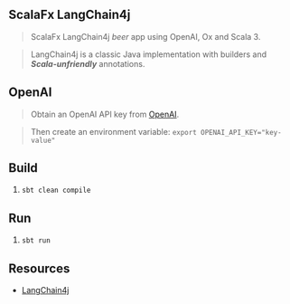 ScalaFx LangChain4j
-------------------
>ScalaFx LangChain4j *beer* app using OpenAI, Ox and Scala 3.

>LangChain4j is a classic Java implementation with builders and ***Scala-unfriendly*** annotations.

OpenAI
------
>Obtain an OpenAI API key from [OpenAI](https://openai.com/api/).

>Then create an environment variable: ```export OPENAI_API_KEY="key-value"```

Build
-----
1. ```sbt clean compile```

Run
---
1. ```sbt run```

Resources
---------
* [LangChain4j](https://docs.langchain4j.dev/intro)
